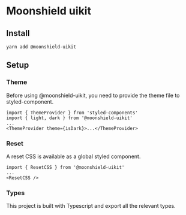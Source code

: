 # Moonshield uikit
## Install

`yarn add @moonshield-uikit`

## Setup

### Theme

Before using @moonshield-uikit, you need to provide the theme file to styled-component.

```
import { ThemeProvider } from 'styled-components'
import { light, dark } from '@moonshield-uikit'
...
<ThemeProvider theme={isDark}>...</ThemeProvider>
```

### Reset

A reset CSS is available as a global styled component.

```
import { ResetCSS } from '@moonshield-uikit'
...
<ResetCSS />
```

### Types

This project is built with Typescript and export all the relevant types.

#